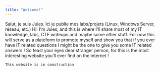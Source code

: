 ```yaml
---
title: "Welcome!"
---
```

Salut, je suis Jules. Ici je publie mes labs/projets (Linux, Windows Server, réseau, etc.)
Hi! I'm Jules, and this is where I'll share most of my IT knowledge, labs, CTF writeups and maybe some other stuff. For now this will serve as a plateform to promote myself and show you that if you ever have IT related questions I might be the one to give you some IT related answers ! 
So feast your eyes dear stranger person, for this is the most interesting website you'll ever find on the internet !
``` 
This website is in construction
``` 